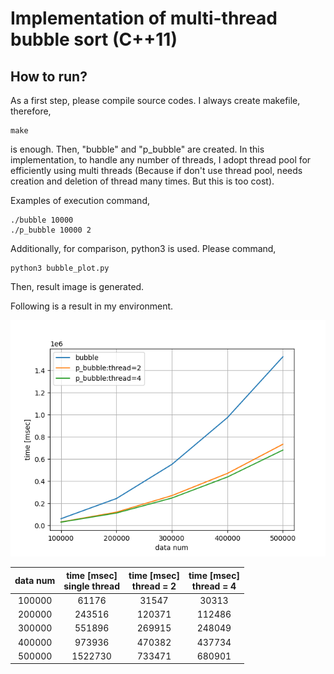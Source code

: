 # Implementation of multi-thread bubble sort (C++11)

## How to run?
As a first step, please compile source codes.
I always create makefile, therefore,
```
make
```
is enough. Then, "bubble" and "p_bubble" are created.
In this implementation, to handle any number of threads, I adopt thread pool for efficiently using multi threads (Because if don't use thread pool, needs creation and deletion of thread many times. But this is too cost).

Examples  of execution command,
```
./bubble 10000
./p_bubble 10000 2
```

Additionally, for comparison, python3 is used.
Please command,
```
python3 bubble_plot.py
```
Then, result image is generated.

Following is a result in my environment.

![results](bubble_result.png)

|data num | time [msec] <br>single thread | time [msec] <br>thread = 2 | time [msec] <br>thread = 4|
| :---:| :---:| :---:| :---:|
|100000|61176|31547|30313|
|200000|243516|120371|112486|
|300000|551896|269915|248049|
|400000|973936|470382|437734|
|500000|1522730|733471|680901|
